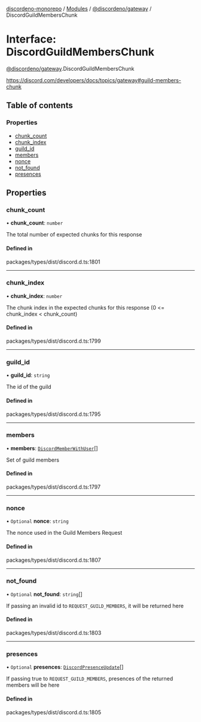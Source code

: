 [discordeno-monorepo](../README.md) / [Modules](../modules.md) / [@discordeno/gateway](../modules/discordeno_gateway.md) / DiscordGuildMembersChunk

# Interface: DiscordGuildMembersChunk

[@discordeno/gateway](../modules/discordeno_gateway.md).DiscordGuildMembersChunk

https://discord.com/developers/docs/topics/gateway#guild-members-chunk

## Table of contents

### Properties

- [chunk_count](discordeno_gateway.DiscordGuildMembersChunk.md#chunk_count)
- [chunk_index](discordeno_gateway.DiscordGuildMembersChunk.md#chunk_index)
- [guild_id](discordeno_gateway.DiscordGuildMembersChunk.md#guild_id)
- [members](discordeno_gateway.DiscordGuildMembersChunk.md#members)
- [nonce](discordeno_gateway.DiscordGuildMembersChunk.md#nonce)
- [not_found](discordeno_gateway.DiscordGuildMembersChunk.md#not_found)
- [presences](discordeno_gateway.DiscordGuildMembersChunk.md#presences)

## Properties

### chunk_count

• **chunk_count**: `number`

The total number of expected chunks for this response

#### Defined in

packages/types/dist/discord.d.ts:1801

---

### chunk_index

• **chunk_index**: `number`

The chunk index in the expected chunks for this response (0 <= chunk_index < chunk_count)

#### Defined in

packages/types/dist/discord.d.ts:1799

---

### guild_id

• **guild_id**: `string`

The id of the guild

#### Defined in

packages/types/dist/discord.d.ts:1795

---

### members

• **members**: [`DiscordMemberWithUser`](discordeno_gateway.DiscordMemberWithUser.md)[]

Set of guild members

#### Defined in

packages/types/dist/discord.d.ts:1797

---

### nonce

• `Optional` **nonce**: `string`

The nonce used in the Guild Members Request

#### Defined in

packages/types/dist/discord.d.ts:1807

---

### not_found

• `Optional` **not_found**: `string`[]

If passing an invalid id to `REQUEST_GUILD_MEMBERS`, it will be returned here

#### Defined in

packages/types/dist/discord.d.ts:1803

---

### presences

• `Optional` **presences**: [`DiscordPresenceUpdate`](discordeno_gateway.DiscordPresenceUpdate.md)[]

If passing true to `REQUEST_GUILD_MEMBERS`, presences of the returned members will be here

#### Defined in

packages/types/dist/discord.d.ts:1805
